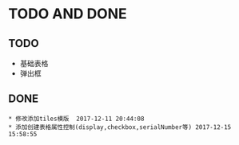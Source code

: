 TODO AND DONE
=====

## TODO
  * 基础表格
  * 弹出框

## DONE
	* 修改添加tiles模版  2017-12-11 20:44:08
	* 添加创建表格属性控制(display,checkbox,serialNumber等) 2017-12-15 15:58:55
